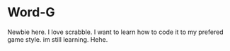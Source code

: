 # Word-G
Newbie here. 
I love scrabble.
I want to learn how to code it to my prefered game style.
im still learning.
Hehe.
